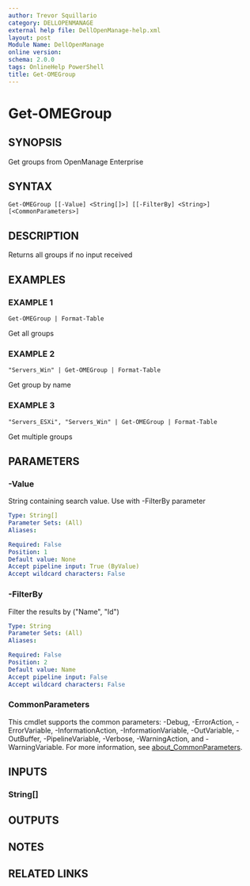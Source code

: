 ```yaml
---
author: Trevor Squillario
category: DELLOPENMANAGE
external help file: DellOpenManage-help.xml
layout: post
Module Name: DellOpenManage
online version:
schema: 2.0.0
tags: OnlineHelp PowerShell
title: Get-OMEGroup
---
```


# Get-OMEGroup

## SYNOPSIS
Get groups from OpenManage Enterprise

## SYNTAX

```
Get-OMEGroup [[-Value] <String[]>] [[-FilterBy] <String>] [<CommonParameters>]
```

## DESCRIPTION
Returns all groups if no input received

## EXAMPLES

### EXAMPLE 1
```
Get-OMEGroup | Format-Table
```

Get all groups

### EXAMPLE 2
```
"Servers_Win" | Get-OMEGroup | Format-Table
```

Get group by name

### EXAMPLE 3
```
"Servers_ESXi", "Servers_Win" | Get-OMEGroup | Format-Table
```

Get multiple groups

## PARAMETERS

### -Value
String containing search value.
Use with -FilterBy parameter

```yaml
Type: String[]
Parameter Sets: (All)
Aliases:

Required: False
Position: 1
Default value: None
Accept pipeline input: True (ByValue)
Accept wildcard characters: False
```

### -FilterBy
Filter the results by ("Name", "Id")

```yaml
Type: String
Parameter Sets: (All)
Aliases:

Required: False
Position: 2
Default value: Name
Accept pipeline input: False
Accept wildcard characters: False
```

### CommonParameters
This cmdlet supports the common parameters: -Debug, -ErrorAction, -ErrorVariable, -InformationAction, -InformationVariable, -OutVariable, -OutBuffer, -PipelineVariable, -Verbose, -WarningAction, and -WarningVariable. For more information, see [about_CommonParameters](http://go.microsoft.com/fwlink/?LinkID=113216).

## INPUTS

### String[]
## OUTPUTS

## NOTES

## RELATED LINKS
